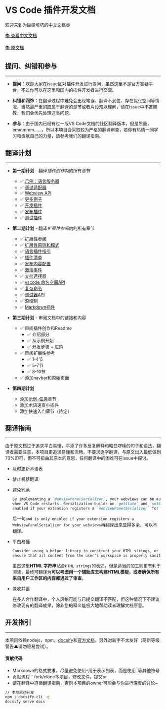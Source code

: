 # VS Code 插件开发文档

欢迎来到为巨硬填坑的中文文档😆

[📚 查看中文文档](https://liiked.github.io/VS-Code-Extension-Doc-ZH/
)

[📚 原文档](https://code.visualstudio.com/docs/extensions/overview)

## 提问、纠错和参与
---
- **提问**：欢迎大家在issue区对插件开发进行提问，虽然这里不是官方答疑平台，不过你可以在这里和国内的插件开发者进行交流。

- **纠错和润饰**：在翻译过程中难免会出现笔误、翻译不到位、存在优化空间等情况，当然最严重的应属于翻译的章节或者片段难以理解，请在issue中不吝赐教，我们会优先处理这类问题。

- **参与**：由于国内已经有过一版VS Code文档的社区翻译版本，但是质量，emmmmm……，所以本项目会采取较为严格的翻译审查，若你有热情一同学习和贡献自己的力量，请参考我们的翻译指南。

## 翻译计划
---
- **第一期计划** - 翻译*插件创作*内的所有章节
    - ✅ [示例：语言服务器](https://code.visualstudio.com/docs/extensions/example-language-server)
    - ✅ [调试适配器](https://code.visualstudio.com/docs/extensions/example-debuggers)
    - ✅ [Webview API](https://code.visualstudio.com/docs/extensions/webview)
    - ✅ [更多例子](https://code.visualstudio.com/docs/extensions/samples)
    - ✅ [开发插件](https://code.visualstudio.com/docs/extensions/developing-extensions)
    - ✅ [发布插件](https://code.visualstudio.com/docs/extensions/publish-extension)
    - ✅ [测试插件](https://code.visualstudio.com/docs/extensions/testing-extensions)

- **第二期计划** - 翻译*扩展性参阅*内的所有章节
    - ✅ [扩展性参阅](https://code.visualstudio.com/docs/extensionAPI/overview)
    - ✅ [扩展性原则和模式](https://code.visualstudio.com/docs/extensionAPI/patterns-and-principles)
    - ✅ [语言插件指引](https://code.visualstudio.com/docs/extensionAPI/language-support)
    - ✅ [插件清单](https://code.visualstudio.com/docs/extensionAPI/extension-manifest)
    - ✅ [发布内容配置](https://code.visualstudio.com/docs/extensionAPI/extension-points)
    - ✅ [激活事件](https://code.visualstudio.com/docs/extensionAPI/activation-events)
    - ✅ [文档选择器](https://code.visualstudio.com/docs/extensionAPI/document-selectors)
    - ✅ [vscode 命名空间API](https://code.visualstudio.com/docs/extensionAPI/vscode-api)
    - ✅ [复杂命令](https://code.visualstudio.com/docs/extensionAPI/vscode-api-commands)
    - ✅ [调试器API](https://code.visualstudio.com/docs/extensionAPI/api-debugging)
    - ✅ [源控制](https://code.visualstudio.com/docs/extensionAPI/api-scm)
    - ✅ [Markdown插件](https://code.visualstudio.com/docs/extensionAPI/api-markdown)

- **第三期计划** - 审阅文档中的链接和内容
    - ✅ 审阅插件创作和Readme
        - ✅ 介绍部分
        - ✅ 从示例开始
        - ✅ 开发步骤 + 进阶
    - ✅ 审阅扩展性参考
        - ✅ 1-4节
        - ✅ 5-7节
        - ✅ 8-10节
    - ✅ 添加navbar和原始页面

- **第四期计划**
    - 添加[示例-任务](https://code.visualstudio.com/docs/extensions/example-tasks)章节
    - 添加术语速查小插件
    - 添加快速入门章节（待定）

## 翻译指南
---
由于原文档过于追求平白易懂，平添了许多反复解释和略显啰嗦的句子和语法，翻译者需要注意，本项目更追求易懂和流畅，不要求逐字翻译，与原文出入最低做到70%即可，但不可扭曲其原本的意思，任何翻译中的困难可在issue中探讨。

- 及时更新术语表
- 禁止机器翻译
- 避免冗余
    ```markdown
    By implementing a `WebviewPanelSerializer`, your webviews can be automatically restored 
    when VS Code restarts. Serialization builds on `getState` and `setState`, and is only 
    enabled if your extension registers a `WebviewPanelSerializer` for your webviews.
    ```
    后一句`and is only enabled if your extension registers a WebviewPanelSerializer for your webviews`再翻译出来显得多余，可以不翻译。

- 平白易懂
    ```markdown
    Consider using a helper library to construct your HTML strings, or at least 
    ensure that all content from the user's workspace is properly sanitized.
    ```
    虽然这里**HTML 字符串**贴合`HTML strings`的表述，但是适当的加工则更有利于阅读，最终可翻译为**可以考虑用一个辅助库去构建HTML模板，或者确保所有来自用户工作区的内容都通过了审查**。

- 兼收并蓄

    在多人合作翻译中，个人风格可能与已提交翻译不匹配，但这种情况下不建议修改现有的翻译成果，除非您的释义能极大地帮助读者理解文档原意。

## 开发指引
---
本项目依赖nodejs，npm，[docsify](https://docsify.js.org/)和[官方文档](https://code.visualstudio.com/docs)。另外对新手不太友好（萌新等级警告⚠️请勿轻易尝试）。

#### 贡献代码

- Markdown的格式要求，尽量避免使用`*`用于表示列表，而是使用`-`等其他符号
- 贡献流程：fork/clone本项目，修改文件，提交pr
- 请在翻译中遵循[翻译指南](#翻译指南)，否则本项目的owner可能会与你进行深度的讨论~

```bash
// 本地启动开发
npm i docsify-cli -g
docsify serve docs
```